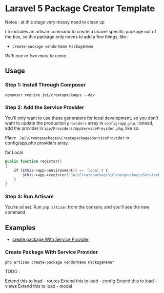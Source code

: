 # Laravel 5 Package Creator Template

Notes : at this stage very messy need  to clean up 

L5 includes an artisan command to create a laravel specific package out of the box, so this package only needs to add a few things, like:

- `create-package vendorName PackageName `


*With one or two more to come.*

## Usage

### Step 1: Install Through Composer

```
composer require jai/createpackages --dev
```

### Step 2: Add the Service Provider

You'll only want to use these generators for local development, so you don't want to update the production  `providers` array in `config/app.php`. Instead, add the provider in `app/Providers/AppServiceProvider.php`, like so:

 Place ``` Jai\Createpackages\CreatepackagesServiceProvider``` in  config/app.php providers  array.

for Local 
```php
public function register()
{
	if ($this->app->environment() == 'local') {
		$this->app->register('Jai\Createpackages\CreatepackagesServiceProvider');
	}
}
```


### Step 3: Run Artisan!

You're all set. Run `php artisan` from the console, and you'll see the new command .

## Examples

- [create package With Service Provider](#CreatePackage-with-ServiceProvider)

### Create Package With Service Provider

```
php artisan create-package vendorName PackageName"
```

TODO : 

Extend this to load - routes 
Extend this to load - config 
Extend this to load - views 
Extend this to load - model 

